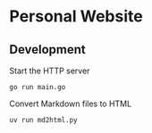 # Personal Website

## Development

Start the HTTP server

```shell
go run main.go
```

Convert Markdown files to HTML

```shell
uv run md2html.py
```

